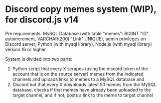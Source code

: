 # Discord copy memes system (WIP), for discord.js v14

Pre requirements: MySQL Database (with table "memes": BIGINT "ID" autoincrement, VARCHAR(200) "Link" UNIQUE), admin privileges on Discord server, Python (with mysql library), Node.js (with mysql library) version 16 or higher

System is divided into two parts: 
1. Python script that every X scrapes (using the discord token of the account that is on the source server) memes from the indicated channels and uploads links to memes to a MySQL database
and
2. Discord bot that every X downloads latest 50 memes from the MySQL database, checks if that memes have already been uploaded to the target channel, and if not, posts a link to the meme to target channel